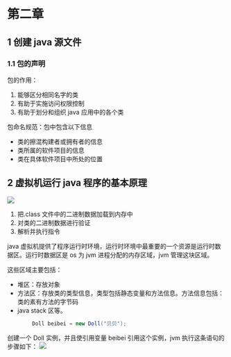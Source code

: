 # 第二章

## 1 创建 java 源文件

### 1.1 包的声明

包的作用：
1. 能够区分相同名字的类
2. 有助于实施访问权限控制
3. 有助于划分和组织 java 应用中的各个类

包命名规范：包中包含以下信息
- 类的擦混构建者或拥有者的信息
- 类所属的软件项目的信息
- 类在具体软件项目中所处的位置

## 2 虚拟机运行 java 程序的基本原理

![](https://tva1.sinaimg.cn/large/006y8mN6ly1g6opxqkgjlj310s0mmjwc.jpg)

1. 把.class 文件中的二进制数据加载到内存中
2. 对类的二进制数据进行验证
3. 解析并执行指令

java 虚拟机提供了程序运行时环境，运行时环境中最重要的一个资源是运行时数据区。运行时数据区是 os 为 jvm 进程分配的内存区域，jvm 管理这块区域。

这些区域主要包括：
- 堆区：存放对象
- 方法区：存放类的类型信息，类型包括静态变量和方法信息。方法信息包括：类的素有方法的字节码
- java stack 区等。


```java
        Doll beibei = new Doll("贝贝");
```
创建一个 Doll 实例，并且使引用变量 beibei 引用这个实例，jvm 执行这条语句的步骤如下：
![](https://tva1.sinaimg.cn/large/006y8mN6ly1g6oqeyc1ykj311l0u0kbl.jpg)